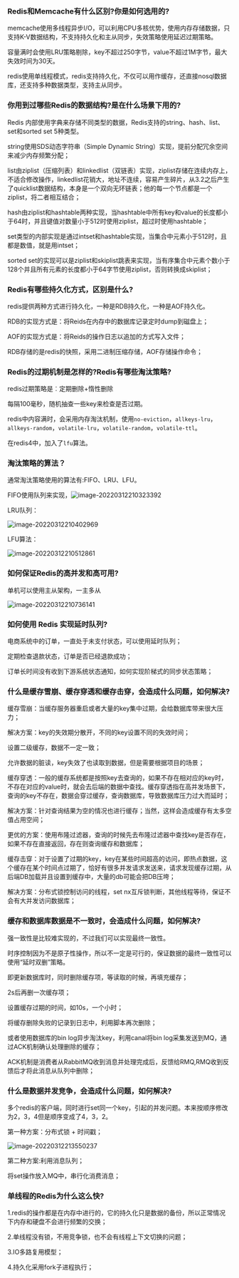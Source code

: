 ### Redis和Memcache有什么区别?你是如何选用的?

memcache使用多线程异步I/O，可以利用CPU多核优势，使用内存存储数据，只支持K-V数据结构，不支持持久化和主从同步，失效策略使用延迟过期策略。

容量满时会使用LRU策略剔除，key不超过250字节，value不超过1M字节，最大失效时间为30天。

redis使用单线程模式，redis支持持久化，不仅可以用作缓存，还直接nosql数据库，还支持多种数据类型，支持主从同步。

### 你用到过哪些Redis的数据结构?是在什么场景下用的?

Redis 内部使用字典来存储不同类型的数据，Redis支持的string、hash、list、set和sorted set 5种类型。

string使用SDS动态字符串（Simple Dynamic String）实现，提前分配冗余空间来减少内存频繁分配；

list由ziplist（压缩列表）和linkedlist（双链表）实现，ziplist存储在连续内存上，不适合修改操作，linkedlist花销大，地址不连续，容易产生碎片，从3.2之后产生了quicklist数据结构，本身是一个双向无环链表；他的每一个节点都是一个ziplist，将二者相互结合；

hash由ziplist和hashtable两种实现，当hashtable中所有key和value的长度都小于64时，并且键值对数量小于512时使用ziplist，超过时使用hashtable；

set类型的内部实现是通过intset和hashtable实现，当集合中元素小于512时，且都是数值，就是用intset；

sorted set的实现可以是ziplist和skiplist跳表来实现，当有序集合中元素个数小于128个并且所有元素的长度都小于64字节使用ziplist，否则转换成skiplist；

### Redis有哪些持久化方式，区别是什么?

redis提供两种方式进行持久化，一种是RDB持久化，一种是AOF持久化。

RDB的实现方式是：将Reids在内存中的数据库记录定时dump到磁盘上；

AOF的实现方式是：将Reids的操作日志以追加的方式写入文件；

RDB存储的是redis的快照，采用二进制压缩存储，AOF存储操作命令；

### Redis的过期机制是怎样的?Redis有哪些淘汰策略?

redis过期策略是︰定期删除+惰性删除

每隔100毫秒，随机抽查一些key来检查是否过期。

redis中内容满时，会采用内存淘汰机制，使用`no-eviction`，`allkeys-lru`，`allkeys-random`，`volatile-lru`，`volatile-random`，`volatile-ttl`。

在redis4中，加入了`lfu`算法。

### 淘汰策略的算法？

通常淘汰策略使用的算法有:FIFO、LRU、LFU。

FIFO使用队列来实现，![image-20220312210323392](http://static.codenote.xyz/20220312210323.png)



LRU队列：

![image-20220312210402969](http://static.codenote.xyz/20220312210403.png)

LFU算法：

![image-20220312210512861](http://static.codenote.xyz/20220312210512.png)

### 如何保证Redis的高并发和高可用?

单机可以使用主从架构，一主多从

![image-20220312210736141](http://static.codenote.xyz/20220312210736.png)



### 如何使用 Redis 实现延时队列?

电商系统中的订单，一直处于未支付状态，可以使用延时队列；

定期检查退款状态，订单是否已经退款成功；

订单长时间没有收到下游系统状态通知，如何实现阶梯式的同步状态策略；

### 什么是缓存雪崩、缓存穿透和缓存击穿，会造成什么问题，如何解决?

缓存雪崩：当缓存服务器重启或者大量的key集中过期，会给数据库带来很大压力；

解决方案：key的失效期分散开，不同的key设置不同的失效时间；

设置二级缓存，数据不一定一致；

允许数据的脏读，key失效了也读取到数据，但是需要根据项目的场景；

缓存穿透：一般的缓存系统都是按照key去查询的，如果不存在相对应的key时，不存在对应的value时，就会去后端的数据中查找。缓存穿透指在高并发场景下，查询的key不存在，数据会穿过缓存，查询数据库，导致数据库压力过大而延时；

解决方案：针对查询结果为空的情况也进行缓存；当然，这样会造成缓存有太多空值占用空间；

更优的方案：使用布隆过滤器，查询的时候先去布隆过滤器中查找key是否存在，如果不存在直接返回，存在则查询缓存和数据库；

缓存击穿：对于设置了过期的key，key在某些时间超高的访问，即热点数据，这个缓存在某个时间点过期了，恰好有很多并发请求发送来，请求发现缓存过期，从后端DB加载并且设置到缓存中，大量的db可能会把DB压垮；

解决方案：分布式锁控制访问的线程，set nx互斥锁判断，其他线程等待，保证不会有大并发访问数据库；

### 缓存和数据库数据是不一致时，会造成什么问题，如何解决?

强一致性是比较难实现的，不过我们可以实现最终一致性。

时序控制因为不是原子性操作，所以不一定是可行的，保证数据的最终一致性可以使用“延时双删”策略。

即更新数据库时，同时删除缓存项，等读取的时候，再填充缓存；

2s后再删一次缓存项；

设置缓存过期的时间，如10s，一个小时；

将缓存删除失败的记录到日志中，利用脚本再次删除；

或者使用数据库的bin log异步淘汰key，利用canal将bin log采集发送到MQ，通过ACK机制确认处理删除的缓存；

ACK机制是消费者从RabbitMQ收到消息并处理完成后，反馈给RMQ,RMQ收到反馈后才将此消息从队列中删除；

### 什么是数据并发竞争，会造成什么问题，如何解决?

多个redis的客户端，同时进行set同一个key，引起的并发问题。本来按顺序修改为2，3，4但是顺序变成了4，3，2。

第一种方案：分布式锁 + 时间戳；

![image-20220312213550237](http://static.codenote.xyz/20220312213550.png)

第二种方案:利用消息队列；

将set操作放入MQ中，串行化消费消息；

### 单线程的Redis为什么这么快?

1.redis的操作都是在内存中进行的，它的持久化只是数据的备份，所以正常情况下内存和硬盘不会进行频繁的交换；

2.单线程没有锁，不用竞争锁，也不会有线程上下文切换的问题；

3.IO多路复用模型；

4.持久化采用fork子进程执行；





